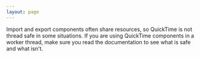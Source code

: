 ```yaml
---
layout: page
---
```




Import and export components often share resources, so QuickTime is not thread safe in some situations. If you are using QuickTime components in a worker thread, make sure you read the documentation to see what is safe and what isn't.
